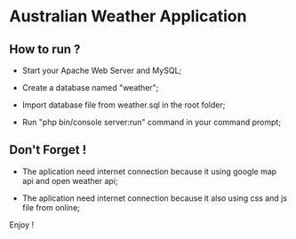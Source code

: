 Australian Weather Application
========================

How to run ?
--------------

* Start your Apache Web Server and MySQL;

* Create a database named "weather";

* Import database file from weather.sql in the root folder;

* Run "php bin/console server:run" command in your command prompt;

Don't Forget !
--------------
* The aplication need internet connection because it using google map api and open weather api;

* The aplication need internet connection because it also using css and js file from online;

Enjoy !
